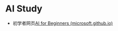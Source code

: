# AI Study
- 初学者网页[AI for Beginners (microsoft.github.io)](https://microsoft.github.io/AI-For-Beginners/)